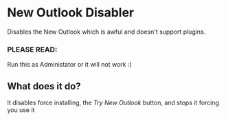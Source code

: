 # New Outlook Disabler
Disables the New Outlook which is awful and doesn't support plugins.

### PLEASE READ:
Run this as Administator or it will not work :)

## What does it do?
It disables force installing, the *Try New Outlook* button, and stops it forcing you use it
